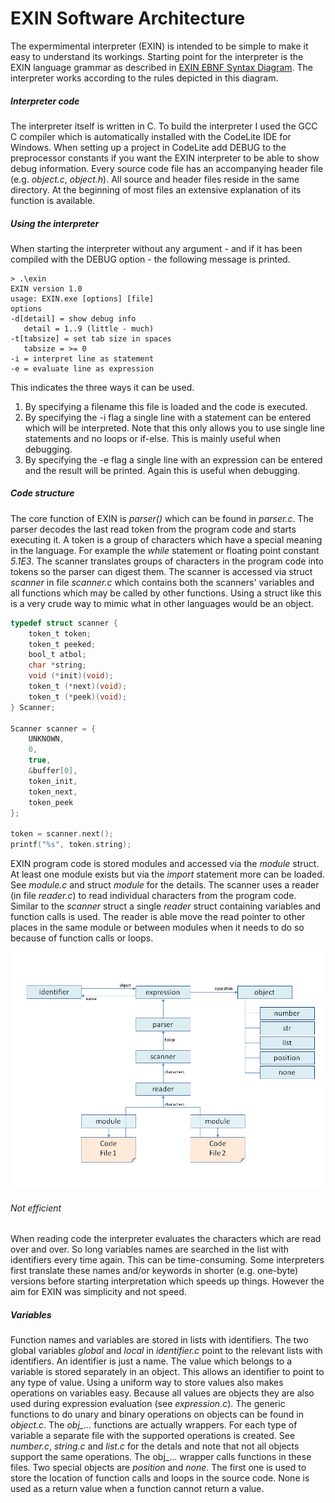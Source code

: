 # EXIN Software Architecture

The expermimental interpreter (EXIN) is intended to be simple to make it easy to understand its workings. Starting point for the interpreter is the EXIN language grammar as described in [EXIN EBNF Syntax Diagram](EXIN%20syntax%20diagram.pdf). The interpreter works according to the rules depicted in this diagram.
##### Interpreter code
The interpreter itself is written in C. To build the interpreter I used the GCC C compiler which is automatically installed with the CodeLite IDE for Windows. When setting up a project in CodeLite add DEBUG to the preprocessor constants if you want the EXIN interpreter to be able to show debug information.
Every source code file has an accompanying header file (e.g. *object.c*, *object.h*). All source and header files reside in the same directory. At the beginning of most files an extensive explanation of its function is available.
##### Using the interpreter
When starting the interpreter without any argument - and if it has been compiled with the DEBUG option - the following message is printed.
```
> .\exin
EXIN version 1.0
usage: EXIN.exe [options] [file]
options
-d[detail] = show debug info
   detail = 1..9 (little - much)
-t[tabsize] = set tab size in spaces
   tabsize = >= 0
-i = interpret line as statement
-e = evaluate line as expression
 ```
This indicates the three ways it can be used.
1. By specifying a filename this file is loaded and the code is executed.
2. By specifying the -i flag a single line with a statement can be entered which will be interpreted. Note that this only allows you to use single line statements and no loops or if-else. This is mainly useful when debugging.
3. By specifying the -e flag a single line with an expression can be entered and the result will be printed. Again this is useful when debugging.

##### Code structure
The core function of EXIN is *parser()* which can be found in *parser.c*. The parser decodes the last read token from the program code and starts executing it. A token is a group of characters which have a special meaning in the language. For example the *while* statement or floating point constant *5.1E3*. The scanner translates groups of characters in the program code into tokens so the parser can digest them. The scanner is accessed via struct *scanner* in file *scanner.c* which contains both the scanners' variables and all functions which may be called by other functions. Using a struct like this is a very crude way to mimic what in other languages would be an object.
``` C
typedef struct scanner {
	token_t	token;
	token_t peeked;
	bool_t atbol;
	char *string;
	void (*init)(void);
	token_t (*next)(void);
	token_t (*peek)(void);
} Scanner;

Scanner scanner = {
	UNKNOWN,
	0,
	true,
	&buffer[0],
	token_init,
	token_next,
	token_peek
};

token = scanner.next();
printf("%s", token.string);
```
EXIN program code is stored modules and accessed via the *module* struct. At least one module exists but via the *import* statement more can be loaded. See *module.c* and struct *module* for the details.
The scanner uses a reader (in file *reader.c*) to read individual characters from the program code. Similar to the *scanner* struct a single *reader* struct containing variables and function calls is used. The reader is able move the read pointer to other places in the same module or between modules when it needs to do so because of function calls or loops.

![EXIN-software-structure.png](https://github.com/erikdelange/EXIN-The-Experimental-Interpreter/blob/master/EXIN-software-structure.png)

###### Not efficient
When reading code the interpreter evaluates the characters which are read over and over. So long variables names are searched in the list with identifiers every time again. This can be time-consuming. Some interpreters first translate these names and/or keywords in shorter (e.g. one-byte) versions before starting interpretation which speeds up things. However the aim for EXIN was simplicity and not speed.
##### Variables
Function names and variables are stored in lists with identifiers. The two global variables *global* and *local* in *identifier.c* point to the relevant lists with identifiers.
An identifier is just a name. The value which belongs to a variable is stored separately in an object. This allows an identifier to point to any type of value. Using a uniform way to store values also makes operations on variables easy. Because all values are objects they are also used during expression evaluation (see *expression.c*). The generic functions to do unary and binary operations on objects can be found in *object.c*. The *obj_...* functions are actually wrappers. For each type of variable a separate file with the supported operations is created. See *number.c*, *string.c* and *list.c* for the detals and note that not all objects support the same operations. The obj_... wrapper calls functions in these files.
Two special objects are *position* and *none*. The first one is used to store the location of function calls and loops in the source code. None is used as a return value when a function cannot return a value.
